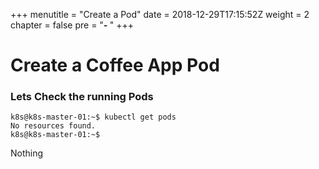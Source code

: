 +++
menutitle = "Create a Pod"
date = 2018-12-29T17:15:52Z
weight = 2
chapter = false
pre = "<b>- </b>"
+++

# Create a Coffee App Pod

### Lets Check the running Pods
```
k8s@k8s-master-01:~$ kubectl get pods
No resources found.
k8s@k8s-master-01:~$
```
Nothing <i class="fa fa-check"></i>
